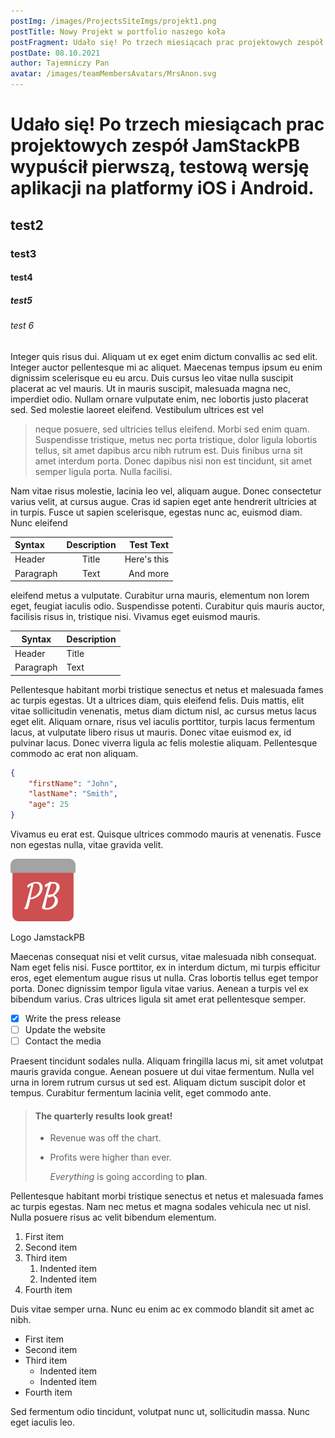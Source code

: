 ```yaml
---
postImg: /images/ProjectsSiteImgs/projekt1.png
postTitle: Nowy Projekt w portfolio naszego koła
postFragment: Udało się! Po trzech miesiącach prac projektowych zespół JamStackPB wypuścił pierwszą, testową wersję aplikacji na platformy iOS i Android.
postDate: 08.10.2021
author: Tajemniczy Pan
avatar: /images/teamMembersAvatars/MrsAnon.svg
---
```


# Udało się! Po trzech miesiącach prac projektowych zespół JamStackPB wypuścił pierwszą, testową wersję aplikacji na platformy iOS i Android.

## test2

### test3

#### test4

##### test5

###### test 6

Integer quis risus dui. Aliquam ut ex eget enim dictum convallis ac sed elit. Integer auctor pellentesque mi ac aliquet. Maecenas tempus ipsum eu enim dignissim scelerisque eu eu arcu. Duis cursus leo vitae nulla suscipit placerat ac vel mauris. Ut in mauris suscipit, malesuada magna nec, imperdiet odio. Nullam ornare vulputate enim, nec lobortis justo placerat sed. Sed molestie laoreet eleifend. Vestibulum ultrices est vel

> neque posuere, sed ultricies tellus eleifend. Morbi sed enim quam. Suspendisse tristique, metus nec porta tristique, dolor ligula lobortis tellus, sit amet dapibus arcu nibh rutrum est. Duis finibus urna sit amet interdum porta. Donec dapibus nisi non est tincidunt, sit amet semper ligula porta. Nulla facilisi.

Nam vitae risus molestie, lacinia leo vel, aliquam augue. Donec consectetur varius velit, at cursus augue. Cras id sapien eget ante hendrerit ultricies at in turpis. Fusce ut sapien scelerisque, egestas nunc ac, euismod diam. Nunc eleifend

| Syntax    | Description |   Test Text |
| :-------- | :---------: | ----------: |
| Header    |    Title    | Here's this |
| Paragraph |    Text     |    And more |

eleifend metus a vulputate. Curabitur urna mauris, elementum non lorem eget, feugiat iaculis odio. Suspendisse potenti. Curabitur quis mauris auctor, facilisis risus in, tristique nisi. Vivamus eget euismod mauris.

| Syntax    | Description |
| --------- | ----------- |
| Header    | Title       |
| Paragraph | Text        |

Pellentesque habitant morbi tristique senectus et netus et malesuada fames ac turpis egestas. Ut a ultrices diam, quis eleifend felis. Duis mattis, elit vitae sollicitudin venenatis, metus diam dictum nisl, ac cursus metus lacus eget elit. Aliquam ornare, risus vel iaculis porttitor, turpis lacus fermentum lacus, at vulputate libero risus ut mauris. Donec vitae euismod ex, id pulvinar lacus. Donec viverra ligula ac felis molestie aliquam. Pellentesque commodo ac erat non aliquam.

```json
{
    "firstName": "John",
    "lastName": "Smith",
    "age": 25
}
```

Vivamus eu erat est. Quisque ultrices commodo mauris at venenatis. Fusce non egestas nulla, vitae gravida velit.

![Our logo](/images/logo1.svg 'Nasze kochane logo :D')<figcaption>Logo JamstackPB</figcaption>

Maecenas consequat nisi et velit cursus, vitae malesuada nibh consequat. Nam eget felis nisi. Fusce porttitor, ex in interdum dictum, mi turpis efficitur eros, eget elementum augue risus ut nulla. Cras lobortis tellus eget tempor porta. Donec dignissim tempor ligula vitae varius. Aenean a turpis vel ex bibendum varius. Cras ultrices ligula sit amet erat pellentesque semper.

-   [x] Write the press release
-   [ ] Update the website
-   [ ] Contact the media

Praesent tincidunt sodales nulla. Aliquam fringilla lacus mi, sit amet volutpat mauris gravida congue. Aenean posuere ut dui vitae fermentum. Nulla vel urna in lorem rutrum cursus ut sed est. Aliquam dictum suscipit dolor et tempus. Curabitur fermentum lacinia velit, eget commodo ante.

> #### The quarterly results look great!
>
> -   Revenue was off the chart.
> -   Profits were higher than ever.
>
>     _Everything_ is going according to **plan**.

Pellentesque habitant morbi tristique senectus et netus et malesuada fames ac turpis egestas. Nam nec metus et magna sodales vehicula nec ut nisl. Nulla posuere risus ac velit bibendum elementum.

1. First item
2. Second item
3. Third item
    1. Indented item
    2. Indented item
4. Fourth item

Duis vitae semper urna. Nunc eu enim ac ex commodo blandit sit amet ac nibh.

-   First item
-   Second item
-   Third item
    -   Indented item
    -   Indented item
-   Fourth item

Sed fermentum odio tincidunt, volutpat nunc ut, sollicitudin massa. Nunc eget iaculis leo.
